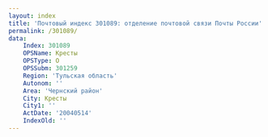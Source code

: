 ```yaml
---
layout: index
title: 'Почтовый индекс 301089: отделение почтовой связи Почты России'
permalink: /301089/
data:
    Index: 301089
    OPSName: Кресты
    OPSType: О
    OPSSubm: 301259
    Region: 'Тульская область'
    Autonom: ''
    Area: 'Чернский район'
    City: Кресты
    City1: ''
    ActDate: '20040514'
    IndexOld: ''
---
```

